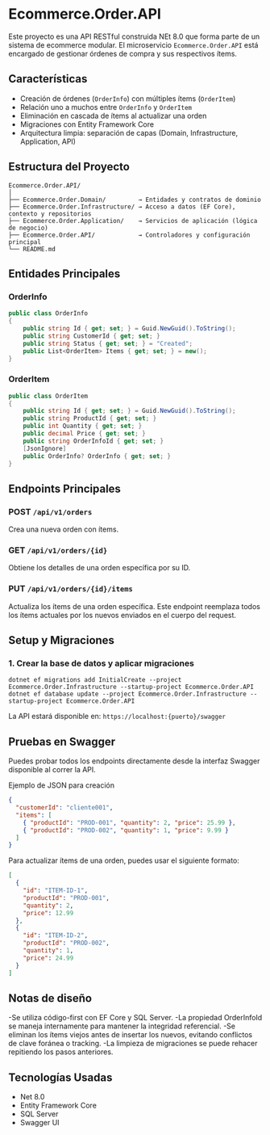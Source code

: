# Ecommerce.Order.API

Este proyecto es una API RESTful construida NEt 8.0 que forma parte de un sistema de ecommerce modular. El microservicio `Ecommerce.Order.API` está encargado de gestionar órdenes de compra y sus respectivos ítems.

## Características

- Creación de órdenes (`OrderInfo`) con múltiples ítems (`OrderItem`)
- Relación uno a muchos entre `OrderInfo` y `OrderItem`
- Eliminación en cascada de ítems al actualizar una orden
- Migraciones con Entity Framework Core
- Arquitectura limpia: separación de capas (Domain, Infrastructure, Application, API)

## Estructura del Proyecto

```
Ecommerce.Order.API/
│
├── Ecommerce.Order.Domain/         → Entidades y contratos de dominio
├── Ecommerce.Order.Infrastructure/ → Acceso a datos (EF Core), contexto y repositorios
├── Ecommerce.Order.Application/    → Servicios de aplicación (lógica de negocio)
├── Ecommerce.Order.API/            → Controladores y configuración principal
└── README.md
```

## Entidades Principales

### OrderInfo

```csharp
public class OrderInfo
{
    public string Id { get; set; } = Guid.NewGuid().ToString();
    public string CustomerId { get; set; }
    public string Status { get; set; } = "Created";
    public List<OrderItem> Items { get; set; } = new();
}
```

### OrderItem

```csharp
public class OrderItem
{
    public string Id { get; set; } = Guid.NewGuid().ToString();
    public string ProductId { get; set; }
    public int Quantity { get; set; }
    public decimal Price { get; set; }
    public string OrderInfoId { get; set; }
    [JsonIgnore]
    public OrderInfo? OrderInfo { get; set; }
}
```

## Endpoints Principales

### POST `/api/v1/orders`

Crea una nueva orden con ítems.

### GET `/api/v1/orders/{id}`

Obtiene los detalles de una orden específica por su ID.

### PUT `/api/v1/orders/{id}/items`

Actualiza los ítems de una orden específica. Este endpoint reemplaza todos los ítems actuales por los nuevos enviados en el cuerpo del request.

## Setup y Migraciones

### 1. Crear la base de datos y aplicar migraciones

```
dotnet ef migrations add InitialCreate --project Ecommerce.Order.Infrastructure --startup-project Ecommerce.Order.API
dotnet ef database update --project Ecommerce.Order.Infrastructure --startup-project Ecommerce.Order.API

```
La API estará disponible en: `https://localhost:{puerto}/swagger`

## Pruebas en Swagger

Puedes probar todos los endpoints directamente desde la interfaz Swagger disponible al correr la API.

Ejemplo de JSON para creación
```json
{
  "customerId": "cliente001",
  "items": [
    { "productId": "PROD-001", "quantity": 2, "price": 25.99 },
    { "productId": "PROD-002", "quantity": 1, "price": 9.99 }
  ]
}
```

Para actualizar ítems de una orden, puedes usar el siguiente formato:
```json
[
  {
    "id": "ITEM-ID-1",
    "productId": "PROD-001",
    "quantity": 2,
    "price": 12.99
  },
  {
    "id": "ITEM-ID-2",
    "productId": "PROD-002",
    "quantity": 1,
    "price": 24.99
  }
]
```

## Notas de diseño

-Se utiliza código-first con EF Core y SQL Server.
-La propiedad OrderInfoId se maneja internamente para mantener la integridad referencial.
-Se eliminan los ítems viejos antes de insertar los nuevos, evitando conflictos de clave foránea o tracking.
-La limpieza de migraciones se puede rehacer repitiendo los pasos anteriores.

## Tecnologías Usadas

- Net 8.0
- Entity Framework Core
- SQL Server
- Swagger UI
